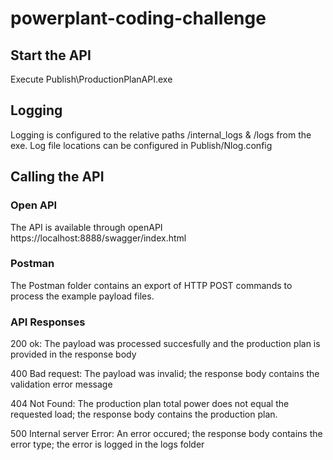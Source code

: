 # powerplant-coding-challenge


## Start the API

Execute Publish\ProductionPlanAPI.exe

## Logging

Logging is configured to the relative paths /internal_logs & /logs from the exe.
Log file locations can be configured in Publish/Nlog.config


## Calling the API

### Open API
The API is available through openAPI
https://localhost:8888/swagger/index.html

### Postman

The Postman folder contains an export of HTTP POST commands to process the example payload files.

### API Responses

200 ok: The payload was processed succesfully and the production plan is provided in the response body

400 Bad request: The payload was invalid; the response body contains the validation error message

404 Not Found: The production plan total power does not equal the requested load; the response body contains the production plan.

500 Internal server Error: An error occured; the response body contains the error type; the error is logged in the logs folder


